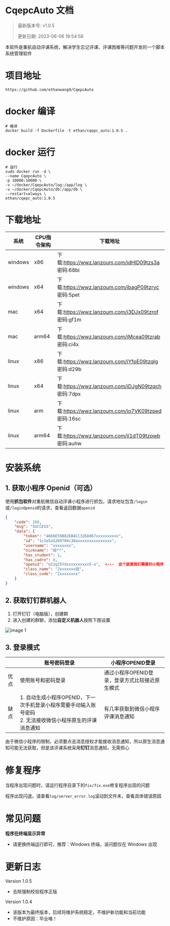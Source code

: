 # CqepcAuto 文档

> 最新版本号: v1.0.5
>
> 更新日期: 2023-06-06 19:54:58

本软件是重航自动评课系统，解决学生忘记评课、评课困难等问题开发的一个脚本系统管理软件

# 项目地址

```http
https://github.com/ethanwang9/CqepcAuto
```

# docker 编译

```shell
# 编译
docker build -f Dockerfile -t ethan/cqepc_auto:1.0.5 .
```

# docker 运行

```shell
# 运行
sudo docker run -d \
--name CqepcAuto \
-p 10000:10000 \
-v ~/docker/CqepcAuto/log:/app/log \
-v ~/docker/CqepcAuto/db:/app/db \
--restart=always \
ethan/cqepc_auto:1.0.5
```

# 下载地址

| 系统    | CPU指令架构 | 下载地址                                                  |
| ------- | ----------- | --------------------------------------------------------- |
| windows | x86         | 下载:https://wwz.lanzoum.com/idHlD09tzs3a <br />密码:68bi |
| windows | x64         | 下载:https://wwz.lanzoum.com/ibagP09tzrvc <br />密码:5pet |
| mac     | x64         | 下载:https://wwz.lanzoum.com/i3DJx09tzrof <br />密码:gf1m |
| mac     | arm64       | 下载:https://wwz.lanzoum.com/iMcea09tzrab <br />密码:ci4x |
| linux   | x86         | 下载:https://wwz.lanzoum.com/iYfpE09tzqlg <br />密码:d29b |
| linux   | x64         | 下载:https://wwz.lanzoum.com/iDJgN09tzqch <br />密码:7dpx |
| linux   | arm         | 下载:https://wwz.lanzoum.com/io7VK09tzped <br />密码:16sc |
| linux   | arm64       | 下载:https://wwz.lanzoum.com/il1dT09tzpwb <br />密码:auhw |

# 安装系统

## 1. 获取小程序 Openid（可选）

使用**抓包软件**对重航微信自动评课小程序进行抓包，请求地址包含`/login`或`/loginOpenid`的请求，查看返回数据`openid`

```json
{
    "code": 200,
    "msg": "SUCCESS",
    "data": {
        "token": "4666E59B02EB4CC32DA967xxxxxxxxxx",
        "id": "1c1e5a5269704c38axxxxxxxxxxxxxxx",
        "username": "xxxxxxxx",
        "nickname": "段**",
        "has_student": 1,
        "has_cadre": 0,
        "openid": "oI2q25Ydxxxxxxxxxx5-o",  <---  这个就是我们需要的小程序 Openid
        "class_name": "2xxxxxxx班",
        "class_code": "2xxxxxxxx"
    }
}
```

## 2. 获取钉钉群机器人

1. 打开钉钉（电脑版），创建群
2. 进入创建的群聊，添加**自定义机器人**按照下图设置

![image 1](https://compeition-excute.oss-cn-beijing.aliyuncs.com/poss/438c9e1bbfdadc1e8337f813972038f7.png)

## 3. 登录模式

|      | 账号密码登录                                                 | 小程序OPENID登录                               |
| ---- | ------------------------------------------------------------ | ---------------------------------------------- |
| 优点 | 使用账号和密码登录                                           | 通过小程序OPENID登录，登录方式比较接近原生模式 |
| 缺点 | 1. 自动生成小程序OPENID，下一次手机登录小程序需要手动输入账号密码<br />2. 无法接收微信小程序原生的评课消息通知 | 有几率获取到微信小程序评课消息通知             |

由于微信小程序的限制，必须要点击消息授权才能接收消息通知，所以原生消息通知可能无法获取，但是该评课系统采用**钉钉**消息通知，无需担心

# 修复程序

当程序出现问题时，请运行程序目录下的`fix/fix.exe`修复程序出现的问题

程序出现闪退，请查看`log/server_error.log`滚动到文件末，查看具体错误原因

# 常见问题

**程序在终端显示异常**

- 请更换终端运行即可，推荐：Windows 终端，该问题仅在 Windows 出现

# 更新日志

Version 1.0.5

- 去除强制校验程序正版

Version 1.0.4

- 该版本为最终版本，后续将维护系统稳定，不维护新功能和当前功能
- 不维护原因：毕业咯！